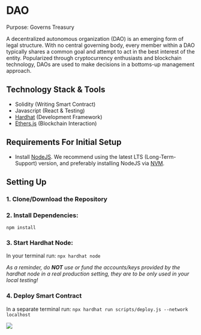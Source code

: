# DAO

Purpose: Governs Treasury

A decentralized autonomous organization (DAO) is an emerging form of legal structure. With no central governing body, every member within a DAO typically shares a common goal and attempt to act in the best interest of the entity. Popularized through cryptocurrency enthusiasts and blockchain technology, DAOs are used to make decisions in a bottoms-up management approach.

## Technology Stack & Tools

- Solidity (Writing Smart Contract)
- Javascript (React & Testing)
- [Hardhat](https://hardhat.org/) (Development Framework)
- [Ethers.js](https://docs.ethers.io/v5/) (Blockchain Interaction)

## Requirements For Initial Setup

- Install [NodeJS](https://nodejs.org/en/). We recommend using the latest LTS (Long-Term-Support) version, and preferably installing NodeJS via [NVM](https://github.com/nvm-sh/nvm#intro).

## Setting Up

### 1. Clone/Download the Repository

### 2. Install Dependencies:

`npm install`

### 3. Start Hardhat Node:

In your terminal run:
`npx hardhat node`

_As a reminder, do **NOT** use or fund the accounts/keys provided by the hardhat node in a real production setting, they are to be only used in your local testing!_

### 4. Deploy Smart Contract

In a separate terminal run:
`npx hardhat run scripts/deploy.js --network localhost`

![](assets/crcaonsepolia.jpeg)
